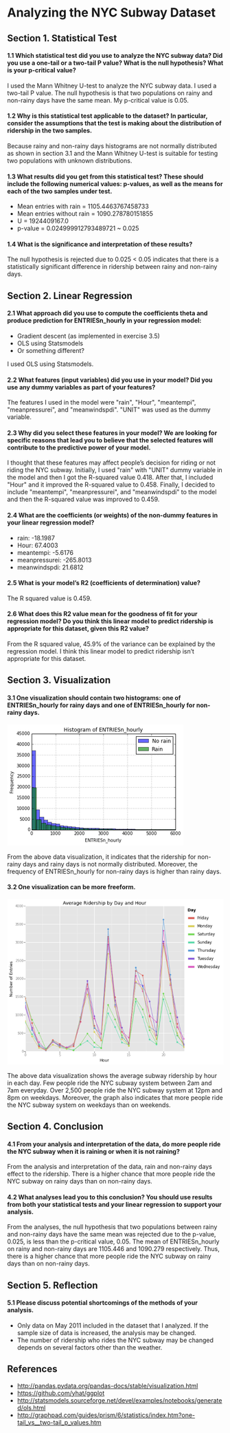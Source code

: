 # Analyzing the NYC Subway Dataset

## Section 1. Statistical Test

#### 1.1 Which statistical test did you use to analyze the NYC subway data? Did you use a one-tail or a two-tail P value? What is the null hypothesis? What is your p-critical value?

I used the Mann Whitney U-test to analyze the NYC subway data. I used a two-tail P value.
The null hypothesis is that two populations on rainy and non-rainy days have the same mean.
My p-critical value is 0.05.

#### 1.2 Why is this statistical test applicable to the dataset? In particular, consider the assumptions that the test is making about the distribution of ridership in the two samples.

Because rainy and non-rainy days histograms are not normally distributed as shown in section 3.1 and
the Mann Whitney U-test is suitable for testing two populations with unknown distributions.

#### 1.3 What results did you get from this statistical test? These should include the following numerical values: p-values, as well as the means for each of the two samples under test.

+ Mean entries with rain = 1105.4463767458733
+ Mean entries without rain = 1090.278780151855
+ U = 1924409167.0
+ p-value = 0.024999912793489721 ~ 0.025

#### 1.4 What is the significance and interpretation of these results?

The null hypothesis is rejected due to 0.025 < 0.05 indicates that
there is a statistically significant difference in ridership between
rainy and non-rainy days.

## Section 2. Linear Regression

#### 2.1 What approach did you use to compute the coefficients theta and produce prediction for ENTRIESn_hourly in your regression model:
+ Gradient descent (as implemented in exercise 3.5)
+ OLS using Statsmodels
+ Or something different?

I used OLS using Statsmodels.

#### 2.2 What features (input variables) did you use in your model? Did you use any dummy variables as part of your features?

The features I used in the model were "rain", "Hour", "meantempi", "meanpressurei", and "meanwindspdi". "UNIT" was used as the dummy variable.

#### 2.3 Why did you select these features in your model? We are looking for specific reasons that lead you to believe that the selected features will contribute to the predictive power of your model.

I thought that these features may affect people’s decision for riding or not riding the NYC subway. Initially, I used "rain" with "UNIT" dummy variable in the model and then I got the R-squared value 0.418. After that, I included "Hour" and it improved the R-squared value to 0.458. Finally, I decided to include "meantempi", "meanpressurei", and "meanwindspdi" to the model and then the R-squared value was improved to 0.459.

#### 2.4 What are the coefficients (or weights) of the non-dummy features in your linear regression model?

+ rain: -18.1987
+ Hour: 67.4003
+ meantempi: -5.6176
+ meanpressurei: -265.8013
+ meanwindspdi: 21.6812

#### 2.5 What is your model’s R2 (coefficients of determination) value?

The R squared value is 0.459.

#### 2.6 What does this R2 value mean for the goodness of fit for your regression model? Do you think this linear model to predict ridership is appropriate for this dataset, given this R2 value?

From the R squared value, 45.9% of the variance can be explained by the regression model. I think this linear model to predict ridership isn’t appropriate for this dataset.

## Section 3. Visualization

#### 3.1 One visualization should contain two histograms: one of  ENTRIESn_hourly for rainy days and one of ENTRIESn_hourly for non-rainy days.

![](https://raw.githubusercontent.com/Anumodana/udacity-data-science/master/p1_analyzing_nyc_subway/images/ENTRIESn_hourly%20histogram.png)

From the above data visualization, it indicates that the ridership for non-rainy days and rainy days is not normally distributed.
Moreover, the frequency of ENTRIESn_hourly for non-rainy days is higher than rainy days.

#### 3.2 One visualization can be more freeform.

![](https://raw.githubusercontent.com/Anumodana/udacity-data-science/master/p1_analyzing_nyc_subway/images/average_entries_per_day.png)

The above data visualization shows the average subway ridership by hour in each day.
Few people ride the NYC subway system between 2am and 7am everyday.
Over 2,500 people ride the NYC subway system at 12pm and 8pm on weekdays.
Moreover, the graph also indicates that more people ride the NYC subway system on weekdays than on weekends.

## Section 4. Conclusion

#### 4.1 From your analysis and interpretation of the data, do more people ride  the NYC subway when it is raining or when it is not raining?

From the analysis and interpretation of the data, rain and non-rainy days effect to the ridership.
There is a higher chance that more people ride the NYC subway on rainy days than on non-rainy days.

#### 4.2 What analyses lead you to this conclusion? You should use results from both your statistical tests and your linear regression to support your analysis.

From the analyses, the null hypothesis that two populations between rainy and non-rainy days have the same mean was rejected
due to the p-value, 0.025, is less than the p-critical value, 0.05. The mean of ENTRIESn_hourly on rainy and non-rainy days
are 1105.446 and 1090.279 respectively. Thus, there is a higher chance that more people ride the NYC subway on rainy days than on non-rainy days.

## Section 5. Reflection

#### 5.1 Please discuss potential shortcomings of the methods of your analysis.

+ Only data on May 2011 included in the dataset that I analyzed.
If the sample size of data is increased, the analysis may be changed.
+ The number of ridership who rides the NYC subway may be changed
depends on several factors other than the weather.

## References

+ http://pandas.pydata.org/pandas-docs/stable/visualization.html
+ https://github.com/yhat/ggplot
+ http://statsmodels.sourceforge.net/devel/examples/notebooks/generated/ols.html
+ http://graphpad.com/guides/prism/6/statistics/index.htm?one-tail_vs__two-tail_p_values.htm
